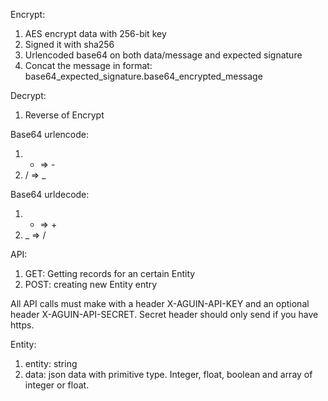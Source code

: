
Encrypt:

1. AES encrypt data with 256-bit key
2. Signed it with sha256
3. Urlencoded base64 on both data/message and expected signature
4. Concat the message in format: base64_expected_signature.base64_encrypted_message

Decrypt:

1. Reverse of Encrypt


Base64 urlencode:

1. + => -
2. / => _

Base64 urldecode:

1. - => +
2. _ => /

API:

1. GET: Getting records for an certain Entity
2. POST: creating new Entity entry

All API calls must make with a header X-AGUIN-API-KEY and an optional header X-AGUIN-API-SECRET. Secret header should only send if you have https.


Entity:

1. entity: string
2. data: json data with primitive type. Integer, float, boolean and array of integer or float.

